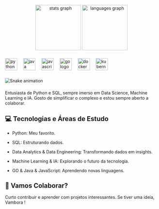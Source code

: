<div align="center">
  <img src="https://github-readme-stats.vercel.app/api?username=matheussbeck&hide_title=false&hide_rank=false&show_icons=true&include_all_commits=true&count_private=true&disable_animations=false&theme=dracula&locale=en&hide_border=false&order=1" height="150" alt="stats graph"  />
  <img src="https://github-readme-stats.vercel.app/api/top-langs?username=matheussbeck&locale=en&hide_title=false&layout=compact&card_width=320&langs_count=5&theme=dracula&hide_border=false&order=2" height="150" alt="languages graph"  />
</div>

###

<div align="left">
  <img src="https://cdn.jsdelivr.net/gh/devicons/devicon/icons/python/python-original.svg" height="40" alt="python logo"  />
  <img width="12" />
  <img src="https://cdn.jsdelivr.net/gh/devicons/devicon/icons/java/java-original.svg" height="40" alt="java logo"  />
  <img width="12" />
  <img src="https://cdn.jsdelivr.net/gh/devicons/devicon/icons/javascript/javascript-original.svg" height="40" alt="javascript logo"  />
  <img width="12" />
  <img src="https://cdn.jsdelivr.net/gh/devicons/devicon/icons/go/go-original.svg" height="40" alt="go logo"  />
  <img width="12" />
  <img src="https://cdn.jsdelivr.net/gh/devicons/devicon/icons/docker/docker-original.svg" height="40" alt="docker logo"  />
  <img width="12" />
  <img src="https://cdn.jsdelivr.net/gh/devicons/devicon/icons/kubernetes/kubernetes-plain.svg" height="40" alt="kubernetes logo"  />
</div>

###

<img src="https://raw.githubusercontent.com/matheussbeck/matheussbeck/output/snake.svg" alt="Snake animation" />

###
Entusiasta de Python e SQL, sempre imerso em Data Science, Machine Learning e IA. 
Gosto de simplificar o complexo e estou sempre aberto a colaborar.

## 💻 Tecnologias e Áreas de Estudo
- Python: Meu favorito.
- SQL: Estruturando dados.
- Data Analytics & Data Engineering: Transformando dados em insights.
- Machine Learning & IA: Explorando o futuro da tecnologia.

- GO & Java & JavaScript: Aprendendo novas linguagens.

## 🤝 Vamos Colaborar?
Curto contribuir e aprender com projetos interessantes. Se tiver uma ideia, Vambora !

